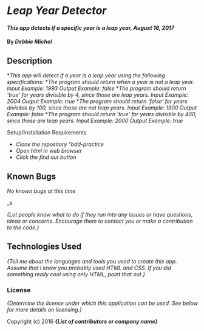 # _Leap Year Detector_

#### _This app detects if a specific year is a leap year, August 16, 2017_

#### By _Debbie Michel_

## Description

*_This app will detect if a year is a leap year using the following specifications:_
*_The program should return when a year is not a leap year._
    _Input Example: 1993_
    _Output Example: false_
*_The program should return 'true' for years divisible by 4, since those are leap years._
    _Input Example: 2004_
    _Output Example: true_
*_The program should return 'false' for years divisible by 100, since those are not leap years._
    _Input Example: 1900_
    _Output Example: false_
*_The program should return 'true' for years divisible by 400, since those are leap years._
    _Input Example: 2000_
    _Output Example: true_

Setup/Installation Requirements

* _Clone the repository "bdd-practice_
* _Open html in web browser_
* _Click the find out button_


## Known Bugs

_No known bugs at this time_

_s

_{Let people know what to do if they run into any issues or have questions, ideas or concerns.  Encourage them to contact you or make a contribution to the code.}_

## Technologies Used

_{Tell me about the languages and tools you used to create this app. Assume that I know you probably used HTML and CSS. If you did something really cool using only HTML, point that out.}_

### License

*{Determine the license under which this application can be used.  See below for more details on licensing.}*

Copyright (c) 2016 **_{List of contributors or company name}_**
